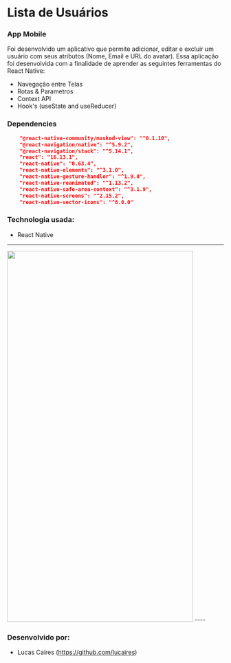 # Lista de Usuários

### App Mobile

Foi desenvolvido um aplicativo que permite adicionar, editar e excluir um usuário com seus atributos (Nome, Email e URL do avatar).
Essa aplicação foi desenvolvida com a finalidade de aprender as seguintes ferramentas do React Native: 
  * Navegação entre Telas 
  * Rotas & Parametros 
  * Context API 
  * Hook's (useState and useReducer)

### Dependencies

``` json
    "@react-native-community/masked-view": "^0.1.10",
    "@react-navigation/native": "^5.9.2",
    "@react-navigation/stack": "^5.14.1",
    "react": "16.13.1",
    "react-native": "0.63.4",
    "react-native-elements": "^3.1.0",
    "react-native-gesture-handler": "^1.9.0",
    "react-native-reanimated": "^1.13.2",
    "react-native-safe-area-context": "^3.1.9",
    "react-native-screens": "^2.15.2",
    "react-native-vector-icons": "^8.0.0"
```


### Technologia usada:

* React Native


----
<img src="https://user-images.githubusercontent.com/48954255/105882505-7b416e80-5fe4-11eb-82b6-4b8c0b1802b6.gif" width="432" height="864" />
----

### Desenvolvido por:

* Lucas Caires (https://github.com/lucaires)

